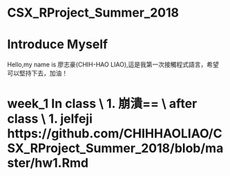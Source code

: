 # CSX_RProject_Summer_2018
# Introduce Myself
Hello,my name is 廖志豪(CHIH-HAO LIAO),這是我第一次接觸程式語言，希望可以堅持下去，加油！

<h1> week_1
	<b1> In class \
		1. 崩潰== \
	after class \
		1. jelfeji
https://github.com/CHIHHAOLIAO/CSX_RProject_Summer_2018/blob/master/hw1.Rmd
